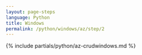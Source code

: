 ```yaml
---
layout: page-steps
language: Python
title: Windows
permalink: /python/windows/az/step/2
---
```


{% include partials/python/az-crudwindows.md %}
